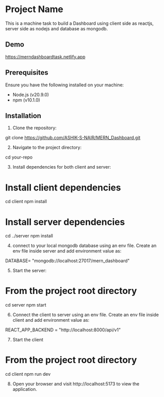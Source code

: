 # Project Name

This is a machine task to build a Dashboard using client side as reactjs, server side as nodejs and database as mongodb.

## Demo

https://merndashboardtask.netlify.app

## Prerequisites

Ensure you have the following installed on your machine:

- Node.js (v20.9.0)
- npm (v10.1.0)

## Installation

1. Clone the repository:

git clone https://github.com/ASHIK-S-NAIR/MERN_Dashboard.git

2. Navigate to the project directory:

cd your-repo

3. Install dependencies for both client and server:

# Install client dependencies
cd client
npm install

# Install server dependencies

cd ../server
npm install

4. connect to your local mongodb database using an env file. Create an env file inside server and add environment value as:

DATABASE= "mongodb://localhost:27017/mern_dashboard"

5. Start the server:

# From the project root directory
cd server
npm start

6. Connect the client to server using an env file. Create an env file inside client and add environment value as:

REACT_APP_BACKEND = "http://localhost:8000/api/v1"

7. Start the client

# From the project root directory
cd client
npm run dev

8. Open your browser and visit http://localhost:5173 to view the application.
